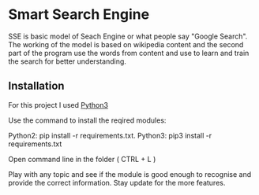 # Smart Search Engine

SSE is basic model of Seach Engine or what people say "Google Search". The working of the model is based on wikipedia content and the second part of the program use the words from content and use to learn and train the search for better understanding.

## Installation

For this project I used [Python3](https://www.python.org/downloads/release/python-391/)

Use the command to install the reqired modules:

Python2: pip install -r requirements.txt.
Python3: pip3 install -r requirements.txt

Open command line in the folder ( CTRL + L )

Play with any topic and see if the module is good enough to recognise and provide the correct information.
Stay update for the more features.
